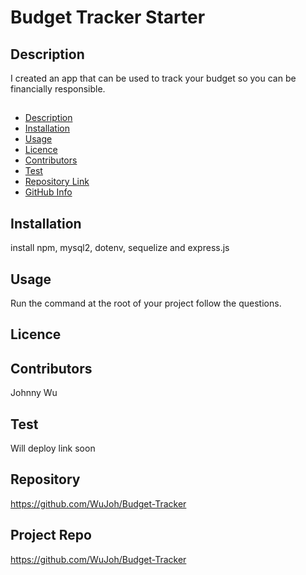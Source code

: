 # Budget Tracker Starter 

## Description
I created an app that can be used to track your budget so you can be financially responsible. 
##
- [Description](#Description)
- [Installation](#Installation)
- [Usage](#Usage)
- [Licence](#Licence)
- [Contributors](#Contributors)
- [Test](#Test)
- [Repository Link](#Repository)
- [GitHub Info](#GitHub) 

## Installation
install npm, mysql2, dotenv, sequelize and express.js

## Usage
Run the command at the root of your project follow the questions.
## Licence

## Contributors
Johnny Wu

## Test
Will deploy link soon

## Repository
https://github.com/WuJoh/Budget-Tracker

## Project Repo
https://github.com/WuJoh/Budget-Tracker